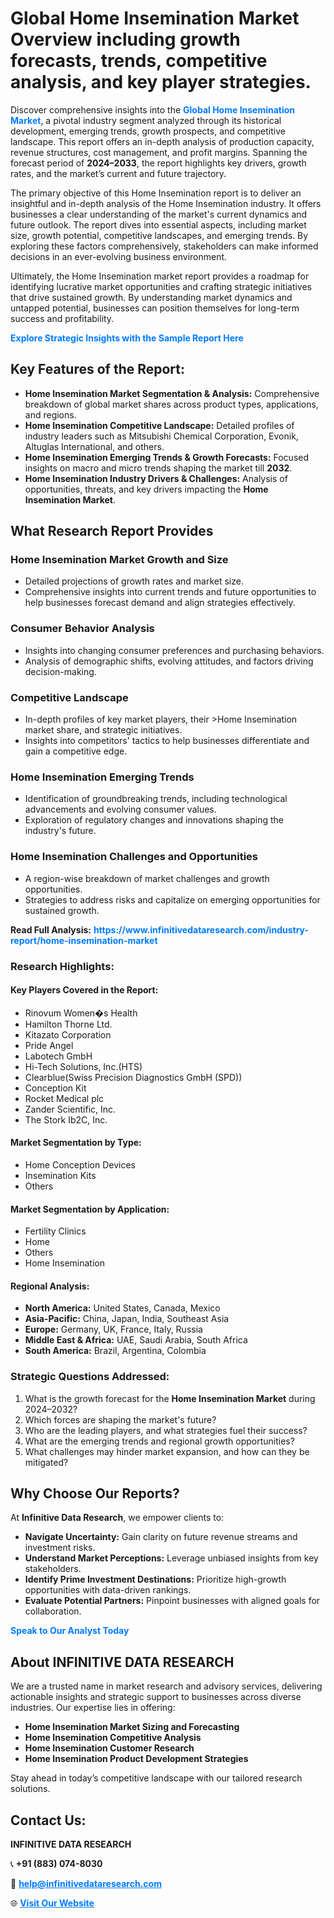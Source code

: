 <h1>Global Home Insemination Market Overview including growth forecasts, trends, competitive analysis, and key player strategies.</h1>
<p>
Discover comprehensive insights into the 
<a href="https://www.infinitivedataresearch.com/industry-report/home-insemination-market" rel="dofollow" style="color: #007BFF; text-decoration: none;"><strong>Global Home Insemination Market</strong></a>, a pivotal industry segment analyzed through its historical development, emerging trends, growth prospects, and competitive landscape. This report offers an in-depth analysis of production capacity, revenue structures, cost management, and profit margins. Spanning the forecast period of <strong>2024–2033</strong>, the report highlights key drivers, growth rates, and the market’s current and future trajectory.
</p>
<p>
The primary objective of this Home Insemination report is to deliver an insightful and in-depth analysis of the Home Insemination industry. It offers businesses a clear understanding of the market's current dynamics and future outlook. The report dives into essential aspects, including market size, growth potential, competitive landscapes, and emerging trends. By exploring these factors comprehensively, stakeholders can make informed decisions in an ever-evolving business environment.
</p>
<p>
Ultimately, the Home Insemination market report provides a roadmap for identifying lucrative market opportunities and crafting strategic initiatives that drive sustained growth. By understanding market dynamics and untapped potential, businesses can position themselves for long-term success and profitability.
</p>
<p>
<a href="https://www.infinitivedataresearch.com/request-sample/reportId=110706" style="color: #007BFF; text-decoration: none;"><strong>Explore Strategic Insights with the Sample Report Here</strong></a>
</p>

<h2>Key Features of the Report:</h2>
<ul>
<li><strong>Home Insemination Market Segmentation & Analysis:</strong> Comprehensive breakdown of global market shares across product types, applications, and regions.</li>
<li><strong>Home Insemination Competitive Landscape:</strong> Detailed profiles of industry leaders such as Mitsubishi Chemical Corporation, Evonik, Altuglas International, and others.</li>
<li><strong>Home Insemination Emerging Trends & Growth Forecasts:</strong> Focused insights on macro and micro trends shaping the market till <strong>2032</strong>.</li>
<li><strong>Home Insemination Industry Drivers & Challenges:</strong> Analysis of opportunities, threats, and key drivers impacting the <strong>Home Insemination Market</strong>.</li>
</ul>

<h2>What Research Report Provides</h2>
<h3>Home Insemination Market Growth and Size</h3>
<ul>
<li>Detailed projections of growth rates and market size.</li>
<li>Comprehensive insights into current trends and future opportunities to help businesses forecast demand and align strategies effectively.</li>
</ul>

<h3>Consumer Behavior Analysis</h3>
<ul>
<li>Insights into changing consumer preferences and purchasing behaviors.</li>
<li>Analysis of demographic shifts, evolving attitudes, and factors driving decision-making.</li>
</ul>

<h3>Competitive Landscape</h3>
<ul>
<li>In-depth profiles of key market players, their >Home Insemination market share, and strategic initiatives.</li>
<li>Insights into competitors' tactics to help businesses differentiate and gain a competitive edge.</li>
</ul>

<h3>Home Insemination Emerging Trends</h3>
<ul>
<li>Identification of groundbreaking trends, including technological advancements and evolving consumer values.</li>
<li>Exploration of regulatory changes and innovations shaping the industry's future.</li>
</ul>

<h3>Home Insemination Challenges and Opportunities</h3>
<ul>
<li>A region-wise breakdown of market challenges and growth opportunities.</li>
<li>Strategies to address risks and capitalize on emerging opportunities for sustained growth.</li>
</ul>
<p><strong>Read Full Analysis:</strong> <a href="https://www.infinitivedataresearch.com/industry-report/home-insemination-market" rel="dofollow" style="color: #007BFF; text-decoration: none;"><strong>https://www.infinitivedataresearch.com/industry-report/home-insemination-market</strong></a></p>
<h3>Research Highlights:</h3>
<h4>Key Players Covered in the Report:</h4>
<ul><li>Rinovum Women�s Health</li><li>Hamilton Thorne Ltd.</li><li>Kitazato Corporation</li><li>Pride Angel</li><li>Labotech GmbH</li><li>Hi-Tech Solutions, Inc.(HTS)</li><li>Clearblue(Swiss Precision Diagnostics GmbH (SPD))</li><li>Conception Kit</li><li>Rocket Medical plc</li><li>Zander Scientific, Inc.</li><li>The Stork Ib2C, Inc.</li></ul>
<h4>Market Segmentation by Type:</h4>
<ul><li>Home Conception Devices</li><li>Insemination Kits</li><li>Others</li></ul>
<h4>Market Segmentation by Application:</h4>
<ul><li>Fertility Clinics</li><li>Home</li><li>Others</li><li>Home Insemination</li></ul>

<h4>Regional Analysis:</h4>
<ul>
<li><strong>North America:</strong> United States, Canada, Mexico</li>
<li><strong>Asia-Pacific:</strong> China, Japan, India, Southeast Asia</li>
<li><strong>Europe:</strong> Germany, UK, France, Italy, Russia</li>
<li><strong>Middle East & Africa:</strong> UAE, Saudi Arabia, South Africa</li>
<li><strong>South America:</strong> Brazil, Argentina, Colombia</li>
</ul>

<h3>Strategic Questions Addressed:</h3>
<ol>
<li>What is the growth forecast for the <strong>Home Insemination Market</strong> during 2024–2032?</li>
<li>Which forces are shaping the market's future?</li>
<li>Who are the leading players, and what strategies fuel their success?</li>
<li>What are the emerging trends and regional growth opportunities?</li>
<li>What challenges may hinder market expansion, and how can they be mitigated?</li>
</ol>

<h2>Why Choose Our Reports?</h2>
<p>At <strong>Infinitive Data Research</strong>, we empower clients to:</p>
<ul>
<li><strong>Navigate Uncertainty:</strong> Gain clarity on future revenue streams and investment risks.</li>
<li><strong>Understand Market Perceptions:</strong> Leverage unbiased insights from key stakeholders.</li>
<li><strong>Identify Prime Investment Destinations:</strong> Prioritize high-growth opportunities with data-driven rankings.</li>
<li><strong>Evaluate Potential Partners:</strong> Pinpoint businesses with aligned goals for collaboration.</li>
</ul>
<p><a href="https://www.infinitivedataresearch.com/industry-report/home-insemination-market" rel="dofollow" style="color: #007BFF; text-decoration: none;"><strong>Speak to Our Analyst Today</strong></a></p>

<h2>About INFINITIVE DATA RESEARCH</h2>
<p>We are a trusted name in market research and advisory services, delivering actionable insights and strategic support to businesses across diverse industries. Our expertise lies in offering:</p>
<ul>
<li><strong>Home Insemination Market Sizing and Forecasting</strong></li>
<li><strong>Home Insemination Competitive Analysis</strong></li>
<li><strong>Home Insemination Customer Research</strong></li>
<li><strong>Home Insemination Product Development Strategies</strong></li>
</ul>
<p>Stay ahead in today’s competitive landscape with our tailored research solutions.</p>

<h2>Contact Us:</h2>
<p><strong>INFINITIVE DATA RESEARCH</strong></p>
<p>📞 <strong>+91 (883) 074-8030</strong></p>
<p>📧 <strong><a href="mailto:help@infinitivedataresearch.com" style="color: #007BFF;">help@infinitivedataresearch.com</a></strong></p>
<p>🌐 <strong><a href="https://www.infinitivedataresearch.com" rel="dofollow" style="color: #007BFF;">Visit Our Website</a></strong></p>